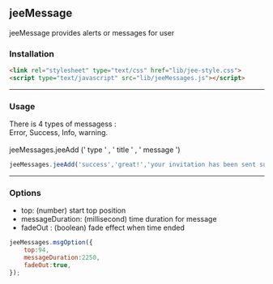## jeeMessage
jeeMessage provides alerts or messages for user


### Installation

```html
<link rel="stylesheet" type="text/css" href="lib/jee-style.css">
<script type="text/javascript" src="lib/jeeMessages.js"></script>
```
___

### Usage
There is 4 types of messagess :
</br>
Error, Success, Info, warning.
</br></br>
jeeMessages.jeeAdd (' type ' , ' title ' , ' message ')

```javascript
jeeMessages.jeeAdd('success','great!','your invitation has been sent successfully');
```
___

### Options
* top: (number) start top position
* messageDuration: (millisecond) time duration for message
* fadeOut : (boolean) fade effect when time ended

```javascript
jeeMessages.msgOption({
	top:94,
	messageDuration:2250,
	fadeOut:true,
});
```
